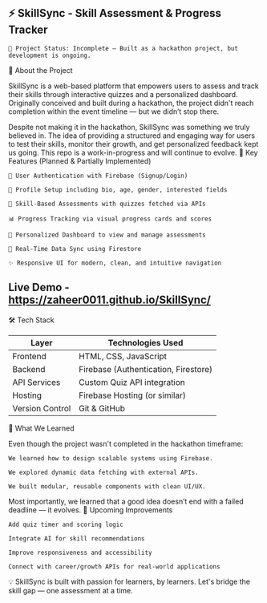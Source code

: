 ## ⚡ SkillSync - Skill Assessment & Progress Tracker

    🚧 Project Status: Incomplete — Built as a hackathon project, but development is ongoing.

🧠 About the Project

SkillSync is a web-based platform that empowers users to assess and track their skills through interactive quizzes and a personalized dashboard. Originally conceived and built during a hackathon, the project didn't reach completion within the event timeline — but we didn’t stop there.

Despite not making it in the hackathon, SkillSync was something we truly believed in. The idea of providing a structured and engaging way for users to test their skills, monitor their growth, and get personalized feedback kept us going. This repo is a work-in-progress and will continue to evolve.
🌟 Key Features (Planned & Partially Implemented)

    🔐 User Authentication with Firebase (Signup/Login)

    👤 Profile Setup including bio, age, gender, interested fields

    🧩 Skill-Based Assessments with quizzes fetched via APIs

    📊 Progress Tracking via visual progress cards and scores

    🎯 Personalized Dashboard to view and manage assessments

    🔁 Real-Time Data Sync using Firestore

    ✨ Responsive UI for modern, clean, and intuitive navigation

## Live Demo - https://zaheer0011.github.io/SkillSync/

🛠️ Tech Stack

| Layer           | Technologies Used                    |
| --------------- | ------------------------------------ |
| Frontend        | HTML, CSS, JavaScript                |
| Backend         | Firebase (Authentication, Firestore) |
| API Services    | Custom Quiz API integration          |
| Hosting         | Firebase Hosting (or similar)        |
| Version Control | Git & GitHub                         |

🧩 What We Learned

Even though the project wasn't completed in the hackathon timeframe:

    We learned how to design scalable systems using Firebase.

    We explored dynamic data fetching with external APIs.

    We built modular, reusable components with clean UI/UX.

Most importantly, we learned that a good idea doesn’t end with a failed deadline — it evolves.
📌 Upcoming Improvements

    Add quiz timer and scoring logic

    Integrate AI for skill recommendations

    Improve responsiveness and accessibility

    Connect with career/growth APIs for real-world applications


💡 SkillSync is built with passion for learners, by learners. Let's bridge the skill gap — one assessment at a time.

